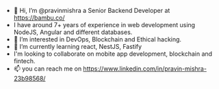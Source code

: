 - 👋 Hi, I’m @pravinmishra a Senior Backend Developer at https://bambu.co/
- I have around 7+ years of experience in web development using NodeJS, Angular and different databases.
- 👀 I’m interested in DevOps, Blockchain and Ethical hacking.
- 🌱 I’m currently learning react, NestJS, Fastify
- I'm looking to collaborate on mobite app development, blockchain and fintech.
- 📫 you can reach me on https://www.linkedin.com/in/pravin-mishra-23b98568/

<!---
pravinmishra/pravinmishra is a ✨ special ✨ repository because its `README.md` (this file) appears on your GitHub profile.
You can click the Preview link to take a look at your changes.
--->
